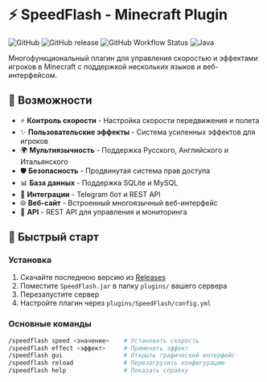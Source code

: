 # ⚡ SpeedFlash - Minecraft Plugin

![GitHub](https://img.shields.io/github/license/yourusername/SpeedFlash)
![GitHub release](https://img.shields.io/github/v/release/yourusername/SpeedFlash)
![GitHub Workflow Status](https://img.shields.io/github/actions/workflow/status/yourusername/SpeedFlash/maven.yml)
![Java](https://img.shields.io/badge/Java-21-orange)

Многофункциональный плагин для управления скоростью и эффектами игроков в Minecraft с поддержкой нескольких языков и веб-интерфейсом.

## 🌟 Возможности

- ⚡ **Контроль скорости** - Настройка скорости передвижения и полета
- ✨ **Пользовательские эффекты** - Система усиленных эффектов для игроков
- 🌍 **Мультиязычность** - Поддержка Русского, Английского и Итальянского
- 🛡️ **Безопасность** - Продвинутая система прав доступа
- 📊 **База данных** - Поддержка SQLite и MySQL
- 🤖 **Интеграции** - Telegram бот и REST API
- 🌐 **Веб-сайт** - Встроенный многоязычный веб-интерфейс
- 📱 **API** - REST API для управления и мониторинга

## 🚀 Быстрый старт

### Установка

1. Скачайте последнюю версию из [Releases](https://github.com/yourusername/SpeedFlash/releases)
2. Поместите `SpeedFlash.jar` в папку `plugins/` вашего сервера
3. Перезапустите сервер
4. Настройте плагин через `plugins/SpeedFlash/config.yml`

### Основные команды

```bash
/speedflash speed <значение>    # Установить скорость
/speedflash effect <эффект>     # Применить эффект
/speedflash gui                 # Открыть графический интерфейс
/speedflash reload              # Перезагрузить конфигурацию
/speedflash help                # Показать справку
